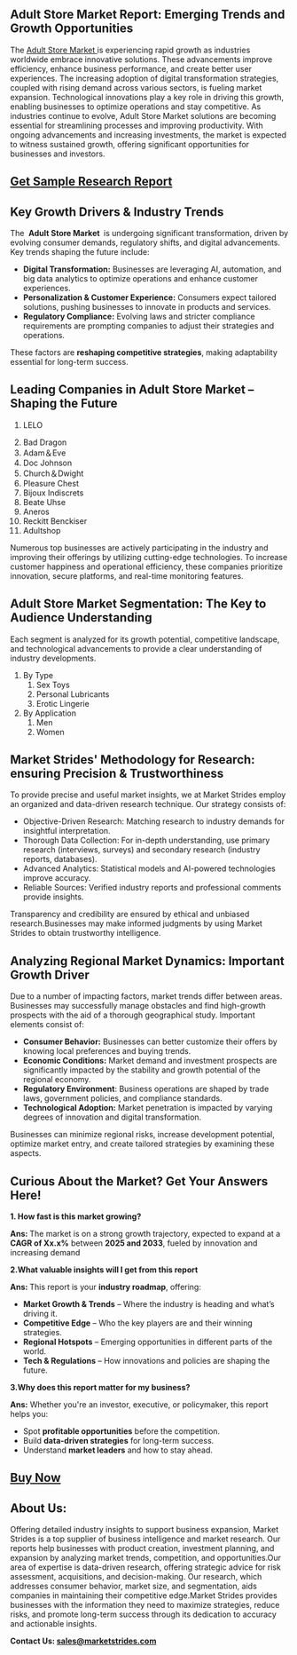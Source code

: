 <h2 data-pm-slice=""1 1 []"">Adult Store Market Report: Emerging Trends and Growth Opportunities</h2>
<p>The <a href=https://marketstrides.com/report/adult-store-market>Adult Store Market </a>is experiencing rapid growth as industries worldwide embrace innovative solutions. These advancements improve efficiency, enhance business performance, and create better user experiences. The increasing adoption of digital transformation strategies, coupled with rising demand across various sectors, is fueling market expansion. Technological innovations play a key role in driving this growth, enabling businesses to optimize operations and stay competitive. As industries continue to evolve, Adult Store Market solutions are becoming essential for streamlining processes and improving productivity. With ongoing advancements and increasing investments, the market is expected to witness sustained growth, offering significant opportunities for businesses and investors.</p>
<h2><a href=https://marketstrides.com/request-sample/adult-store-market>Get</a><a href=https://marketstrides.com/request-sample/adult-store-market> S</a><a href=https://marketstrides.com/request-sample/adult-store-market>ample</a><a href=https://marketstrides.com/request-sample/adult-store-market> Research Report</a></h2>
<h2>Key Growth Drivers &amp; Industry Trends</h2>
<p>The  <strong>Adult Store Market </strong> is undergoing significant transformation, driven by evolving consumer demands, regulatory shifts, and digital advancements. Key trends shaping the future include:</p>
<ul>
<li><strong>Digital Transformation:</strong> Businesses are leveraging AI, automation, and big data analytics to optimize operations and enhance customer experiences.</li>
<li><strong>Personalization &amp; Customer Experience:</strong> Consumers expect tailored solutions, pushing businesses to innovate in products and services.</li>
<li><strong>Regulatory Compliance:</strong> Evolving laws and stricter compliance requirements are prompting companies to adjust their strategies and operations.</li>
</ul>
<p>These factors are <strong>reshaping competitive strategies</strong>, making adaptability essential for long-term success.</p>
<h2>Leading Companies in Adult Store Market  – Shaping the Future</h2>
<p><ol>
<li>

LELO</li><li>Bad Dragon</li><li>Adam＆Eve</li><li>Doc Johnson</li><li>Church＆Dwight</li><li>Pleasure Chest</li><li>Bijoux Indiscrets</li><li>Beate Uhse</li><li>Aneros</li><li>Reckitt Benckiser</li><li>Adultshop


</li>
</ol></p>
<div>
<p data-pm-slice=""1 1 []"">Numerous top businesses are actively participating in the industry and improving their offerings by utilizing cutting-edge technologies. To increase customer happiness and operational efficiency, these companies prioritize innovation, secure platforms, and real-time monitoring features.</p>
<h2>Adult Store Market Segmentation: The Key to Audience Understanding</h2>
<p data-pm-slice=""1 1 []"">Each segment is analyzed for its growth potential, competitive landscape, and technological advancements to provide a clear understanding of industry developments.</p>
<p><ol><li>By Type<ol><li>Sex Toys</li><li>Personal Lubricants</li><li>Erotic Lingerie</li></ol></li><li>By Application<ol><li>Men</li><li>Women</li></ol></li></ol></p>
<h2>Market Strides' Methodology for Research: ensuring Precision &amp; Trustworthiness</h2>
<p>To provide precise and useful market insights, we at Market Strides employ an organized and data-driven research technique. Our strategy consists of:</p>
<ul>
<li>Objective-Driven Research: Matching research to industry demands for insightful interpretation.</li>
<li>Thorough Data Collection: For in-depth understanding, use primary research (interviews, surveys) and secondary research (industry reports, databases).</li>
<li>Advanced Analytics: Statistical models and AI-powered technologies improve accuracy.</li>
<li>Reliable Sources: Verified industry reports and professional comments provide insights.</li>
</ul>
<p>Transparency and credibility are ensured by ethical and unbiased research.Businesses may make informed judgments by using Market Strides to obtain trustworthy intelligence.</p>
<h2>Analyzing Regional Market Dynamics: Important Growth Driver</h2>
<p>Due to a number of impacting factors, market trends differ between areas. Businesses may successfully manage obstacles and find high-growth prospects with the aid of a thorough geographical study. Important elements consist of:</p>
<ul>
<li><strong>Consumer Behavior:</strong> Businesses can better customize their offers by knowing local preferences and buying trends.</li>
<li><strong>Economic Conditions:</strong> Market demand and investment prospects are significantly impacted by the stability and growth potential of the regional economy.</li>
<li><strong>Regulatory Environment</strong>: Business operations are shaped by trade laws, government policies, and compliance standards.</li>
<li><strong>Technological Adoption:</strong> Market penetration is impacted by varying degrees of innovation and digital transformation.</li>
</ul>
<p>Businesses can minimize regional risks, increase development potential, optimize market entry, and create tailored strategies by examining these aspects.</p>
<h2 data-start=""60"" data-end=""118"">Curious About the Market? Get Your Answers Here!</h2>
<p><strong data-start=""123"" data-end=""159"">1. How fast is this market growing?</strong></p>
<p><strong>Ans: </strong>The market is on a strong growth trajectory, expected to expand at a <strong data-start=""231"" data-end=""248"">CAGR of Xx.x%</strong> between <strong data-start=""257"" data-end=""274"">2025 and 2033</strong>, fueled by innovation and increasing demand</p>
<p><strong data-start=""326"" data-end=""381"">2.What valuable insights will I get from this report</strong></p>
<p><strong>Ans: </strong>This report is your <strong data-start=""404"" data-end=""424"">industry roadmap</strong>, offering:</p>
<ul>
<li><strong data-start=""440"" data-end=""466"">Market Growth &amp; Trends</strong> – Where the industry is heading and what’s driving it.</li>
<li><strong data-start=""526"" data-end=""546"">Competitive Edge</strong> – Who the key players are and their winning strategies.</li>
<li><strong data-start=""607"" data-end=""628"">Regional Hotspots</strong> – Emerging opportunities in different parts of the world.</li>
<li><strong data-start=""691"" data-end=""713"">T</strong><strong data-start=""691"" data-end=""713"">ech &amp; Regulations</strong> – How innovations and policies are shaping the future.</li>
</ul>
<p><strong data-start=""775"" data-end=""823"">3.Why does this report matter for my business?</strong></p>
<p><strong>Ans:</strong> Whether you're an investor, executive, or policymaker, this report helps you:</p>
<ul>
<li>Spot <strong data-start=""913"" data-end=""941"">profitable opportunities</strong> before the competition.</li>
<li>Build <strong data-start=""976"" data-end=""1002"">data-driven strategies</strong> for long-term success.</li>
<li>Understand <strong data-start=""1041"" data-end=""1059"">market leaders</strong> and how to stay ahead.</li>
</ul>
<h2><strong><a href=https://marketstrides.com/buyNow/adult-store-market>Buy Now</a></strong></h2>
<h2>About Us:</h2>
<p>Offering detailed industry insights to support business expansion, Market Strides is a top supplier of business intelligence and market research. Our reports help businesses with product creation, investment planning, and expansion by analyzing market trends, competition, and opportunities.Our area of expertise is data-driven research, offering strategic advice for risk assessment, acquisitions, and decision-making. Our research, which addresses consumer behavior, market size, and segmentation, aids companies in maintaining their competitive edge.Market Strides provides businesses with the information they need to maximize strategies, reduce risks, and promote long-term success through its dedication to accuracy and actionable insights.</p>
<p><strong>Contact Us: <a href=mailto:sales@marketstrides.com>sales@marketstrides.com</a></strong></p>
</div>
